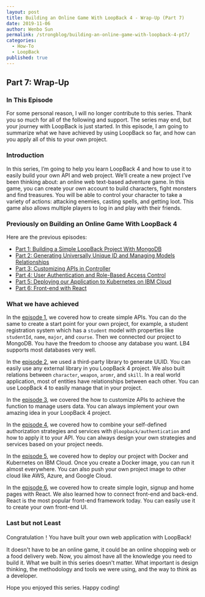 ```yaml
---
layout: post
title: Building an Online Game With LoopBack 4 - Wrap-Up (Part 7)
date: 2019-11-06
author: Wenbo Sun
permalink: /strongblog/building-an-online-game-with-loopback-4-pt7/
categories:
  - How-To
  - LoopBack
published: true
---
```


## Part 7: Wrap-Up

### In This Episode

For some personal reason, I will no longer contribute to this series. Thank you so much for all of the following and support. The series may end, but your journey with LoopBack is just started.
In this episode, I am going to summarize what we have achieved by using LoopBack so far, and how can you apply all of this to your own project.

<!--more-->

### Introduction

In this series, I’m going to help you learn LoopBack 4 and how to use it to easily build your own API and web project. We’ll create a new project I’ve been thinking about: an online web text-based adventure game. In this game, you can create your own account to build characters, fight monsters and find treasures. You will be able to control your character to take a variety of actions: attacking enemies, casting spells, and getting loot. This game also allows multiple players to log in and play with their friends.

### Previously on Building an Online Game With LoopBack 4

Here are the previous episodes:

- [Part 1: Building a Simple LoopBack Project With MongoDB](https://strongloop.com/strongblog/building-online-game-with-loopback-4-pt1/)
- [Part 2: Generating Universally Unique ID and Managing Models Relationships](https://strongloop.com/strongblog/building-an-online-game-with-loopback-4-pt2/)
- [Part 3: Customizing APIs in Controller](https://strongloop.com/strongblog/building-an-online-game-with-loopback-4-pt3/)
- [Part 4: User Authentication and Role-Based Access Control](https://strongloop.com/strongblog/building-an-online-game-with-loopback-4-pt4/)
- [Part 5: Deploying our Application to Kubernetes on IBM Cloud](https://strongloop.com/strongblog/building-an-online-game-with-loopback-4-pt5/)
- [Part 6: Front-end with React](https://strongloop.com/strongblog/building-an-online-game-with-loopback-4-pt6/)

### What we have achieved

In the [episode 1](https://strongloop.com/strongblog/building-online-game-with-loopback-4-pt1/), we covered how to create simple APIs. You can do the same to create a start point for your own project, for example, a student registration system which has a `student` model with properties like `studentId`, `name`, `major`, and `course`. Then we connected our project to MongoDB. You have the freedom to choose any database you want. LB4 supports most databases very well.

In the [episode 2](https://strongloop.com/strongblog/building-an-online-game-with-loopback-4-pt2/), we used a third-party library to generate UUID. You can easily use any external library in you LoopBack 4 project. We also built relations between `character`, `weapon`, `aromr`, and `skill`. In a real world application, most of entities have relationships between each other. You can use LoopBack 4 to easily manage that in your project.

In the [episode 3](https://strongloop.com/strongblog/building-an-online-game-with-loopback-4-pt3/), we covered the how to customize APIs to achieve the function to manage users data. You can always implement your own amazing idea in your LoopBack 4 project.

In the [episode 4](https://strongloop.com/strongblog/building-an-online-game-with-loopback-4-pt4/), we covered how to combine your self-defined authorization strategies and services with `@loopback/authentication` and how to apply it to your API. You can always design your own strategies and services based on your project needs.

In the [episode 5](https://strongloop.com/strongblog/building-an-online-game-with-loopback-4-pt5/), we covered how to deploy our project with Docker and Kubernetes on IBM Cloud. Once you create a Docker image, you can run it almost everywhere. You can also push your own project image to other cloud like AWS, Azure, and Google Cloud.

In the [episode 6](https://strongloop.com/strongblog/building-an-online-game-with-loopback-4-pt6/), we covered how to create simple login, signup and home pages with React. We also learned how to connect front-end and back-end. React is the most popular front-end framework today. You can easily use it to create your own front-end UI.

### Last but not Least

Congratulation！You have built your own web application with LoopBack!

It doesn't have to be an online game, it could be an online shopping web or a food delivery web. Now, you almost have all the knowledge you need to build it. What we built in this series doesn't matter. What important is design thinking, the methodology and tools we were using, and the way to think as a developer.

Hope you enjoyed this series. Happy coding!
